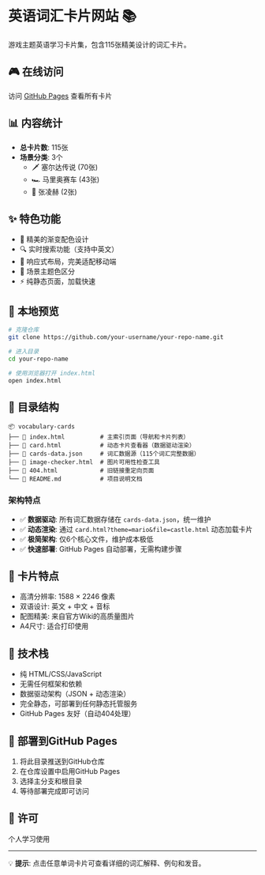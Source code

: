 # 英语词汇卡片网站 📚

游戏主题英语学习卡片集，包含115张精美设计的词汇卡片。

## 🎮 在线访问

访问 [GitHub Pages](https://your-username.github.io/your-repo-name/) 查看所有卡片

## 📊 内容统计

- **总卡片数**: 115张
- **场景分类**: 3个
  - 🗡️ 塞尔达传说 (70张)
  - 🏎️ 马里奥赛车 (43张)
  - 📝 张凌赫 (2张)

## ✨ 特色功能

- 🎨 精美的渐变配色设计
- 🔍 实时搜索功能（支持中英文）
- 📱 响应式布局，完美适配移动端
- 🎯 场景主题色区分
- ⚡ 纯静态页面，加载快速

## 🚀 本地预览

```bash
# 克隆仓库
git clone https://github.com/your-username/your-repo-name.git

# 进入目录
cd your-repo-name

# 使用浏览器打开 index.html
open index.html
```

## 📁 目录结构

```
📦 vocabulary-cards
├── 📄 index.html          # 主索引页面（导航和卡片列表）
├── 📄 card.html           # 动态卡片查看器（数据驱动渲染）
├── 📄 cards-data.json     # 词汇数据源（115个词汇完整数据）
├── 📄 image-checker.html  # 图片可用性检查工具
├── 📄 404.html            # 旧链接重定向页面
└── 📄 README.md           # 项目说明文档
```

### 架构特点

- ✅ **数据驱动**: 所有词汇数据存储在 `cards-data.json`，统一维护
- ✅ **动态渲染**: 通过 `card.html?theme=mario&file=castle.html` 动态加载卡片
- ✅ **极简架构**: 仅6个核心文件，维护成本极低
- ✅ **快速部署**: GitHub Pages 自动部署，无需构建步骤

## 🎨 卡片特点

- 高清分辨率: 1588 × 2246 像素
- 双语设计: 英文 + 中文 + 音标
- 配图精美: 来自官方Wiki的高质量图片
- A4尺寸: 适合打印使用

## 📝 技术栈

- 纯 HTML/CSS/JavaScript
- 无需任何框架和依赖
- 数据驱动架构（JSON + 动态渲染）
- 完全静态，可部署到任何静态托管服务
- GitHub Pages 友好（自动404处理）

## 🔧 部署到GitHub Pages

1. 将此目录推送到GitHub仓库
2. 在仓库设置中启用GitHub Pages
3. 选择主分支和根目录
4. 等待部署完成即可访问

## 📄 许可

个人学习使用

---

💡 **提示**: 点击任意单词卡片可查看详细的词汇解释、例句和发音。
